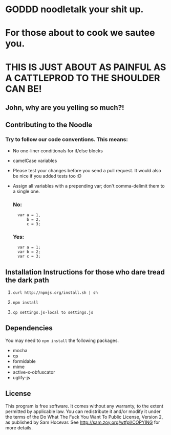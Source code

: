 # GODDD noodletalk your shit up.
# For those about to cook we sautee you.
# THIS IS JUST ABOUT AS PAINFUL AS A CATTLEPROD TO THE SHOULDER CAN BE!

## John, why are you yelling so much?!

## Contributing to the Noodle

### Try to follow our code conventions. This means:

* No one-liner conditionals for if/else blocks

* camelCase variables

* Please test your changes before you send a pull request. It would also be nice if you added tests too :D

* Assign all variables with a prepending var; don't comma-delimit them to a single one.
    ### No:
        var a = 1,
            b = 2,
            c = 3;

    ### Yes:
        var a = 1;
        var b = 2;
        var c = 3;

## Installation Instructions for those who dare tread the dark path

1. `curl http://npmjs.org/install.sh | sh`

2. `npm install`

3. `cp settings.js-local to settings.js`

## Dependencies

You may need to `npm install` the following packages.

* mocha
* qs
* formidable
* mime
* active-x-obfuscator
* uglify-js

## License

This program is free software. It comes without any warranty, to the extent permitted by applicable law. You can redistribute it and/or modify it under the terms of the Do What The Fuck You Want To Public License, Version 2, as published by Sam Hocevar. See http://sam.zoy.org/wtfpl/COPYING for more details.
